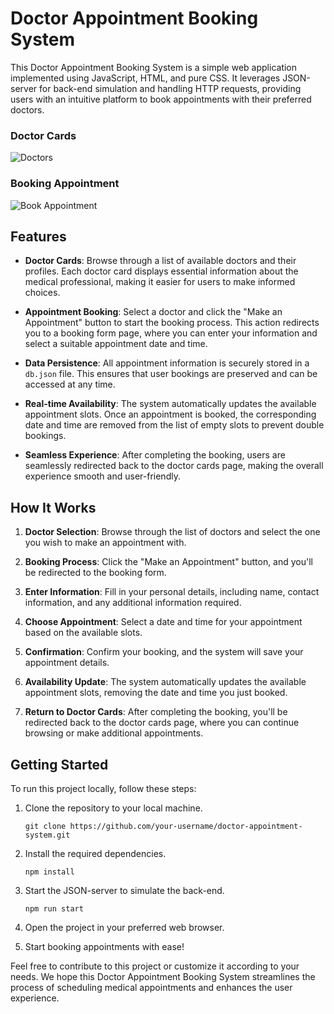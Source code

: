 # Doctor Appointment Booking System

This Doctor Appointment Booking System is a simple web application implemented using JavaScript, HTML, and pure CSS. It leverages JSON-server for back-end simulation and handling HTTP requests, providing users with an intuitive platform to book appointments with their preferred doctors.

### Doctor Cards

![Doctors](https://github.com/GhazalBasalighe/Doctors-Appointment-Reservation/assets/127536254/480fd36b-2017-4887-a3b5-f76cb91e28ad)

### Booking Appointment

![Book Appointment](https://github.com/GhazalBasalighe/Doctors-Appointment-Reservation/assets/127536254/f32dbe9c-2b62-40e7-a41c-2e8dff282185)

## Features

- **Doctor Cards**: Browse through a list of available doctors and their profiles. Each doctor card displays essential information about the medical professional, making it easier for users to make informed choices.

- **Appointment Booking**: Select a doctor and click the "Make an Appointment" button to start the booking process. This action redirects you to a booking form page, where you can enter your information and select a suitable appointment date and time.

- **Data Persistence**: All appointment information is securely stored in a `db.json` file. This ensures that user bookings are preserved and can be accessed at any time.

- **Real-time Availability**: The system automatically updates the available appointment slots. Once an appointment is booked, the corresponding date and time are removed from the list of empty slots to prevent double bookings.

- **Seamless Experience**: After completing the booking, users are seamlessly redirected back to the doctor cards page, making the overall experience smooth and user-friendly.

## How It Works

1. **Doctor Selection**: Browse through the list of doctors and select the one you wish to make an appointment with.

2. **Booking Process**: Click the "Make an Appointment" button, and you'll be redirected to the booking form.

3. **Enter Information**: Fill in your personal details, including name, contact information, and any additional information required.

4. **Choose Appointment**: Select a date and time for your appointment based on the available slots.

5. **Confirmation**: Confirm your booking, and the system will save your appointment details.

6. **Availability Update**: The system automatically updates the available appointment slots, removing the date and time you just booked.

7. **Return to Doctor Cards**: After completing the booking, you'll be redirected back to the doctor cards page, where you can continue browsing or make additional appointments.

## Getting Started

To run this project locally, follow these steps:

1. Clone the repository to your local machine.

   ```
   git clone https://github.com/your-username/doctor-appointment-system.git
   ```

2. Install the required dependencies.

   ```
   npm install
   ```

3. Start the JSON-server to simulate the back-end.

   ```
   npm run start
   ```

4. Open the project in your preferred web browser.

5. Start booking appointments with ease!

Feel free to contribute to this project or customize it according to your needs. We hope this Doctor Appointment Booking System streamlines the process of scheduling medical appointments and enhances the user experience.
